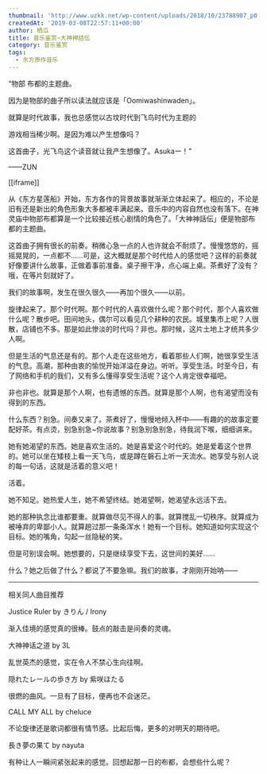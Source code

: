 ```yaml
---
thumbnail: 'http://www.uzkk.net/wp-content/uploads/2018/10/23788907_p0-642x510.jpg'
createdAt: '2019-03-08T22:57:11+00:00'
author: 栖瓜
title: 音乐鉴赏~大神神話伝
category: 音乐鉴赏
tags:
  - 东方原作音乐
---
```


“物部 布都的主题曲。

因为是物部的曲子所以读法就应该是「Oomiwashinwaden」。

就算是时代故事，我也总感觉以古坟时代到飞鸟时代为主题的

游戏相当稀少啊。是因为难以产生想像吗？

这首曲子，光飞鸟这个读音就让我产生想像了。Asukaー！”

——ZUN

[[iframe]]

从《东方星莲船》开始，东方各作的背景故事就渐渐立体起来了。相应的，不论是旧有还是新出的角色形象大多都被丰满起来。音乐中的内容自然也没有落下。在神灵庙中物部布都算是一个比较接近核心剧情的角色了。「大神神話伝」便是物部布都的主题曲。

这首曲子拥有很长的前奏。稍微心急一点的人也许就会不耐烦了。慢慢悠悠的，摇摇晃晃的，一点都不……可是，这大概就是那个时代给人的感觉吧？这样的前奏就好像要讲什么故事，正做着事前准备。桌子擦干净，点心端上桌。茶煮好了没有？哦，在等片刻就好了。

我们的故事啊，发生在很久很久——再加个很久——以前。

旋律起来了。那个时代啊。那个时代的人喜欢做什么呢？那个时代，那个人喜欢做什么呢？散步吧。田间地头，偶尔可以看见几个耕种的农民。城里集市上呢？人很散，店铺也不多。那是如此惨淡的时代吗？非也。那时候，这片土地上才统共多少人啊。

但是生活的气息还是有的。那个人走在这些地方，看着那些人们啊，她很享受生活的气息。高潮，那种由衷的愉悦开始洋溢在身边。听听。享受生活。时至今日，有了网络和手机的我们，又有多么懂得享受生活呢？这个人肯定很幸福吧。

非也非也。就算是那个人啊，也有遗憾的东西。就算是那个人啊，也有渴望而没有得到的东西。

什么东西？别急。间奏又来了。茶煮好了，慢慢地倾入杯中——有趣的的故事定要配好茶。有点烫，别急别急~你说故事？别急别急别急，待我润下喉，细细讲来。

她有她渴望的东西。她是喜欢生活的。她是喜爱这个时代的。她是爱着这个世界的。她可以坐在矮枝上看一天飞鸟，或是蹲在磐石上听一天流水。她享受与别人说的每一句话，这就是活着的意义吧！

活着。

她不知足。她热爱人生，她不希望终结。她渴望啊，她渴望永远活下去。

她的那种执念比谁都要重。就算做尽见不得人的事。就算搅乱一切秩序。就算成为被唾弃的卑鄙小人。就算趟过那一条条浑水！她有一个目标。她知道如何实现这个目标。她的嘴角，勾起一丝隐秘的笑。

但是可别误会啊。她想要的，只是继续享受下去，这世间的美好……

什么？她之后做了什么？都说了不要急嘛。我们的故事，才刚刚开始呐——

---

相关同人曲目推荐

Justice Ruler by きりん / Irony

渐入佳境的感觉真的很棒。鼓点的敲击是间奏的灵魂。

大神神话之道 by 3L

乱世英杰的感觉，实在令人不禁心生向往啊。

隠れたレールの歩き方 by 紫咲ほたる

很燃的曲风。一旦有了目标，便再也不会迷茫。

CALL MY ALL by cheluce

不论旋律还是歌词都很有情节感。比起后悔，更多的对明天的期待吧。

長き夢の果て by nayuta

有种让人一瞬间紧张起来的感觉。回想起那一日的布都，会想些什么呢？
